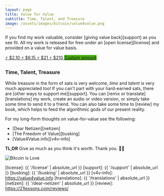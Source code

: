 ```yaml
---
layout: page
title: Value for Value
subtitle: Time, Talent, and Treasure
image: /assets/images/bitcoin/value4value.png
---
```


If you find my work valuable, consider [giving value back][support] as you see
fit. All my work is released for free under an [open license][license] and
provided on a value for value basis.

<div class="action-buttons">
  <div class="button button-blue button-medium">
    <a href="https://ts.dergigi.com/api/v1/invoices?storeId=3WkiYEG5DaQv7Ak5M2UjUi1pe5FFTPyNF1yAE9CVLNJn&orderId=V4V-2&checkoutDesc=Value+for+Value%3A+Give+as+much+as+it+is+worth+to+you.&currency=USD&price=2.10">
      ⚡ $2.10
    </a>
    <a href="https://ts.dergigi.com/api/v1/invoices?storeId=3WkiYEG5DaQv7Ak5M2UjUi1pe5FFTPyNF1yAE9CVLNJn&orderId=V4V-6&checkoutDesc=Value+for+Value%3A+Give+as+much+as+it+is+worth+to+you.&currency=USD&price=6.15">
      ⚡ $6.15
    </a>
    <a href="https://ts.dergigi.com/api/v1/invoices?storeId=3WkiYEG5DaQv7Ak5M2UjUi1pe5FFTPyNF1yAE9CVLNJn&orderId=V4V-21&checkoutDesc=Value+for+Value%3A+Give+as+much+as+it+is+worth+to+you.&currency=USD&price=21">
      ⚡ $21
    </a>
    <a href="https://ts.dergigi.com/api/v1/invoices?storeId=3WkiYEG5DaQv7Ak5M2UjUi1pe5FFTPyNF1yAE9CVLNJn&orderId=V4V-210&checkoutDesc=Value+for+Value%3A+Give+as+much+as+it+is+worth+to+you.&currency=USD&price=210">
      ⚡ $210
    </a>
    <a style="background-color: #46B00C;" href="https://ts.dergigi.com/api/v1/invoices?storeId=3WkiYEG5DaQv7Ak5M2UjUi1pe5FFTPyNF1yAE9CVLNJn&orderId=V4V&checkoutDesc=Value+for+Value%3A+Give+as+much+as+it+is+worth+to+you.&currency=USD">
      Custom amount
    </a>
  </div>
</div>

### Time, Talent, Treasure

While treasure in the form of sats is very welcome, *time* and *talent* is very
much appreciated too!  If you can't part with your hard-earned sats, there are
[other ways to support me][support]. You can [remix or translate][translations]
my work, create an audio or video version, or simply take some time to send it
to a friend. You can also take some time to [review] my book, which helps to
feed the algorithmic gods of our present reality.

For my long-form thoughts on value-for-value see the following:

- [Dear Netizen][netizen]
- [The Freedom of Value][busking]
- [Value4Value.info][v4v-info]

**TL;DR** Give as much as you think it's worth. Thank you. 🙏🧡

![Bitcoin is Love](/assets/images/bitcoin/bitcoin-is-love.png)


[license]: {{ '/license' | absolute_url }}
[support]: {{ '/support' | absolute_url }}
[busking]: {{ '/busking' | absolute_url }}
[v4v-info]: https://value4value.info
[translations]: {{ '/translations' | absolute_url }}
[netizen]: {{ '/dear-netizen' | absolute_url }}
[review]: https://21lessons.com/reviews/

